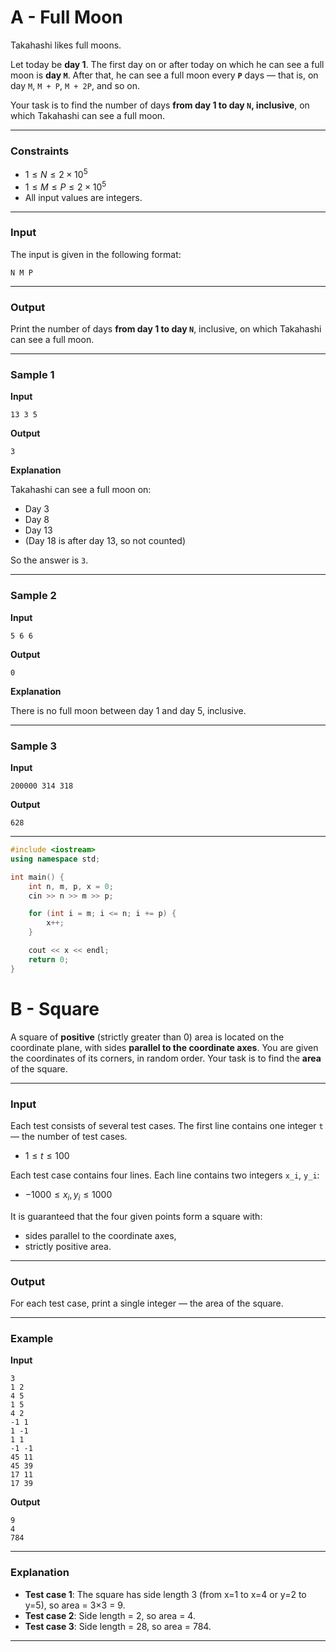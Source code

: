 # A - Full Moon

Takahashi likes full moons.

Let today be **day 1**. The first day on or after today on which he can see a full moon is **day `M`**. After that, he can see a full moon every **`P`** days — that is, on day `M`, `M + P`, `M + 2P`, and so on.

Your task is to find the number of days **from day 1 to day `N`, inclusive**, on which Takahashi can see a full moon.

---

### Constraints

- $1 \leq N \leq 2 \times 10^5$
- $1 \leq M \leq P \leq 2 \times 10^5$
- All input values are integers.

---

### Input

The input is given in the following format:

```
N M P
```

---

### Output

Print the number of days **from day 1 to day `N`**, inclusive, on which Takahashi can see a full moon.

---

### Sample 1

**Input**

```
13 3 5
```

**Output**

```
3
```

**Explanation**

Takahashi can see a full moon on:

- Day 3
- Day 8
- Day 13
- (Day 18 is after day 13, so not counted)

So the answer is `3`.

---

### Sample 2

**Input**

```
5 6 6
```

**Output**

```
0
```

**Explanation**

There is no full moon between day 1 and day 5, inclusive.

---

### Sample 3

**Input**

```
200000 314 318
```

**Output**

```
628
```

---

```cpp
#include <iostream>
using namespace std;

int main() {
    int n, m, p, x = 0;
    cin >> n >> m >> p;

    for (int i = m; i <= n; i += p) {
        x++;
    }

    cout << x << endl;
    return 0;
}
```

# B - Square

A square of **positive** (strictly greater than 0) area is located on the coordinate plane, with sides **parallel to the coordinate axes**. You are given the coordinates of its corners, in random order. Your task is to find the **area** of the square.

---

### Input

Each test consists of several test cases. The first line contains one integer `t` — the number of test cases.

- $1 \leq t \leq 100$

Each test case contains four lines. Each line contains two integers `x_i`, `y_i`:

- $-1000 \leq x_i, y_i \leq 1000$

It is guaranteed that the four given points form a square with:

- sides parallel to the coordinate axes,
- strictly positive area.

---

### Output

For each test case, print a single integer — the area of the square.

---

### Example

**Input**

```
3
1 2
4 5
1 5
4 2
-1 1
1 -1
1 1
-1 -1
45 11
45 39
17 11
17 39
```

**Output**

```
9
4
784
```

---

### Explanation

- **Test case 1**: The square has side length 3 (from x=1 to x=4 or y=2 to y=5), so area = 3×3 = 9.
- **Test case 2**: Side length = 2, so area = 4.
- **Test case 3**: Side length = 28, so area = 784.

---
